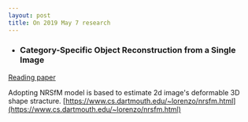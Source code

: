 ```yaml
---
layout: post
title: On 2019 May 7 research
---
```



* ### Category-Specific Object Reconstruction from a Single Image

[Reading paper](https://abhishekkar.info/categoryshapes.pdf)


Adopting NRSfM model is based to estimate 2d image's deformable 3D shape stracture. [https://www.cs.dartmouth.edu/~lorenzo/nrsfm.html](https://www.cs.dartmouth.edu/~lorenzo/nrsfm.html)

